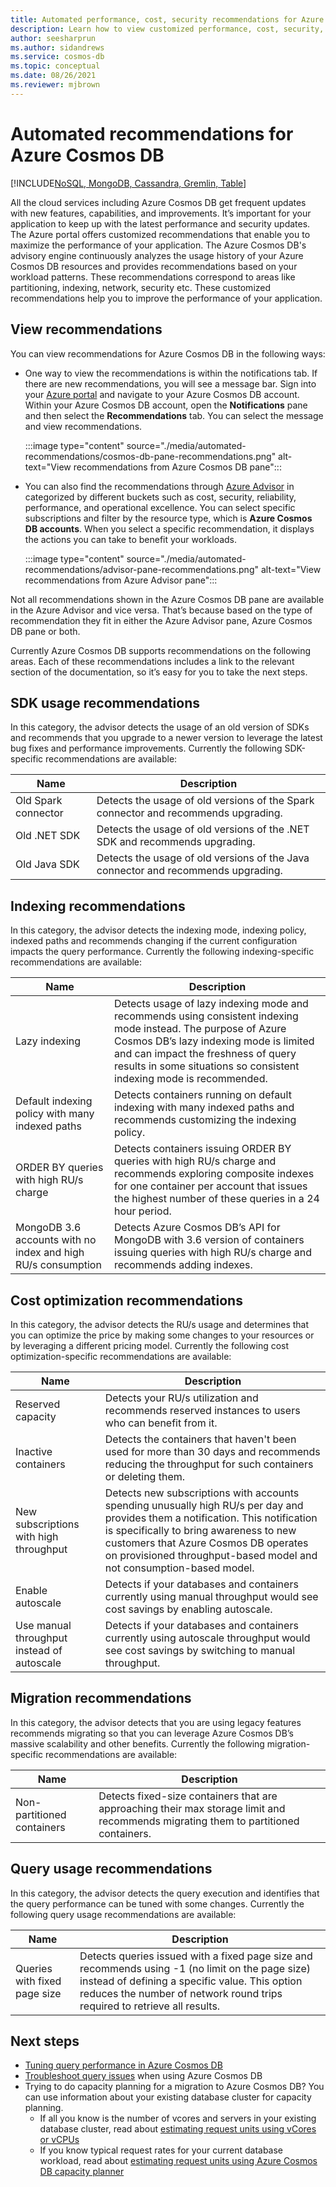 ```yaml
---
title: Automated performance, cost, security recommendations for Azure Cosmos DB
description: Learn how to view customized performance, cost, security, and other recommendations for Azure Cosmos DB based on your workload patterns.
author: seesharprun
ms.author: sidandrews
ms.service: cosmos-db
ms.topic: conceptual
ms.date: 08/26/2021
ms.reviewer: mjbrown
---
```


# Automated recommendations for Azure Cosmos DB
[!INCLUDE[NoSQL, MongoDB, Cassandra, Gremlin, Table](includes/appliesto-nosql-mongodb-cassandra-gremlin-table.md)]

All the cloud services including Azure Cosmos DB get frequent updates with new features, capabilities, and improvements. It’s important for your application to keep up with the latest performance and security updates. The Azure portal offers customized recommendations that enable you to maximize the performance of your application. The Azure Cosmos DB's advisory engine continuously analyzes the usage history of your Azure Cosmos DB resources and provides recommendations based on your workload patterns. These recommendations correspond to areas like partitioning, indexing, network, security etc. These customized recommendations help you to improve the performance of your application.

## View recommendations

You can view recommendations for Azure Cosmos DB in the following ways:

- One way to view the recommendations is within the notifications tab. If there are new recommendations, you will see a message bar. Sign into your [Azure portal](https://portal.azure.com) and navigate to your Azure Cosmos DB account. Within your Azure Cosmos DB account, open the **Notifications** pane and then select the **Recommendations** tab. You can select the message and view recommendations.  

   :::image type="content" source="./media/automated-recommendations/cosmos-db-pane-recommendations.png" alt-text="View recommendations from Azure Cosmos DB pane":::

- You can also find the recommendations through [Azure Advisor](/azure/advisor/advisor-overview) in categorized by different buckets such as cost, security, reliability, performance, and operational excellence. You can select specific subscriptions and filter by the resource type, which is **Azure Cosmos DB accounts**.  When you select a specific recommendation, it displays the actions you can take to benefit your workloads.

   :::image type="content" source="./media/automated-recommendations/advisor-pane-recommendations.png" alt-text="View recommendations from Azure Advisor pane":::

Not all recommendations shown in the Azure Cosmos DB pane are available in the Azure Advisor and vice versa. That’s because based on the type of recommendation they fit in either the Azure Advisor pane, Azure Cosmos DB pane or both.

Currently Azure Cosmos DB supports recommendations on the following areas. Each of these recommendations includes a link to the relevant section of the documentation, so it’s easy for you to take the next steps.

## SDK usage recommendations

In this category, the advisor detects the usage of an old version of SDKs and recommends that you upgrade to a newer version to leverage the latest bug fixes and performance improvements. Currently the following SDK-specific recommendations are available:

|Name  |Description  |
|---------|---------|
| Old Spark connector | Detects the usage of old versions of the Spark connector and recommends upgrading. |
| Old .NET SDK | Detects the usage of old versions of the .NET SDK and recommends upgrading. |
| Old Java SDK | Detects the usage of old versions of the Java connector and recommends upgrading. |

## Indexing recommendations

In this category, the advisor detects the indexing mode, indexing policy, indexed paths and recommends changing if the current configuration impacts the query performance. Currently the following indexing-specific recommendations are available:

|Name  |Description  |
|---------|---------|
| Lazy indexing | Detects usage of lazy indexing mode and recommends using consistent indexing mode instead. The purpose of Azure Cosmos DB’s lazy indexing mode is limited and can impact the freshness of query results in some situations so consistent indexing mode is recommended. |
| Default indexing policy with many indexed paths | Detects containers running on default indexing with many indexed paths and recommends customizing the indexing policy.|
| ORDER BY queries with high RU/s charge| Detects containers issuing ORDER BY queries with high RU/s charge and recommends exploring composite indexes for one container per account that issues the highest number of these queries in a 24 hour period.|
| MongoDB 3.6 accounts with no index and high RU/s consumption| Detects Azure Cosmos DB’s API for MongoDB with 3.6 version of containers issuing queries with high RU/s charge and recommends adding indexes.|

## Cost optimization recommendations

In this category, the advisor detects the RU/s usage and determines that you can optimize the price by making some changes to your resources or by leveraging a different pricing model. Currently the following cost optimization-specific recommendations are available:

|Name  |Description  |
|---------|---------|
| Reserved capacity | Detects your RU/s utilization and recommends reserved instances to users who can benefit from it. |
| Inactive containers | Detects the containers that haven't been used for more than 30 days and recommends reducing the throughput for such containers or deleting them.|
| New subscriptions with high throughput | Detects new subscriptions with accounts spending unusually high RU/s per day and provides them a notification. This notification is specifically to bring awareness to new customers that Azure Cosmos DB operates on provisioned throughput-based model and not consumption-based model. |
| Enable autoscale | Detects if your databases and containers currently using manual throughput would see cost savings by enabling autoscale. |
| Use manual throughput instead of autoscale | Detects if your databases and containers currently using autoscale throughput would see cost savings by switching to manual throughput. |

## Migration recommendations

In this category, the advisor detects that you are using legacy features recommends migrating so that you can leverage Azure Cosmos DB’s massive scalability and other benefits. Currently the following migration-specific recommendations are available:

|Name  |Description  |
|---------|---------|
| Non-partitioned containers | Detects fixed-size containers that are approaching their max storage limit and recommends migrating them to partitioned containers.|

## Query usage recommendations

In this category, the advisor detects the query execution and identifies that the query performance can be tuned with some changes. Currently the following query usage recommendations are available:

|Name  |Description  |
|---------|---------|
| Queries with fixed page size | Detects queries issued with a fixed page size and recommends using -1 (no limit on the page size) instead of defining a specific value. This option reduces the number of network round trips required to retrieve all results. |

## Next steps

* [Tuning query performance in Azure Cosmos DB](nosql/query-metrics.md)
* [Troubleshoot query issues](troubleshoot-query-performance.md) when using Azure Cosmos DB
* Trying to do capacity planning for a migration to Azure Cosmos DB? You can use information about your existing database cluster for capacity planning.
    * If all you know is the number of vcores and servers in your existing database cluster, read about [estimating request units using vCores or vCPUs](convert-vcore-to-request-unit.md) 
    * If you know typical request rates for your current database workload, read about [estimating request units using Azure Cosmos DB capacity planner](estimate-ru-with-capacity-planner.md)
